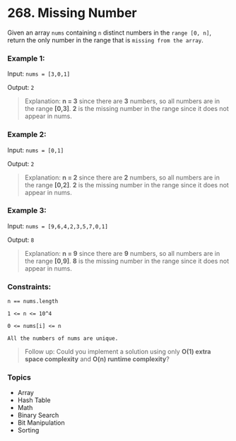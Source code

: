 # 268. Missing Number

Given an array `nums` containing `n` distinct numbers in the `range [0, n]`, return the only number in the range that is `missing from the array`.
 

### Example 1:

Input: `nums = [3,0,1]`

Output: `2`

> Explanation: **n = 3** since there are **3** numbers, so all numbers are in the range **[0,3]**. **2** is the missing number in the range since it does not appear in nums.


### Example 2:

Input: `nums = [0,1]`

Output: `2`

> Explanation: **n = 2** since there are **2** numbers, so all numbers are in the range **[0,2]**. **2** is the missing number in the range since it does not appear in nums.


### Example 3:

Input: `nums = [9,6,4,2,3,5,7,0,1]`

Output: `8`

> Explanation: **n = 9** since there are **9** numbers, so all numbers are in the range **[0,9]**. **8** is the missing number in the range since it does not appear in nums.

 
### Constraints:

`n == nums.length`

`1 <= n <= 10^4`

`0 <= nums[i] <= n`

`All the numbers of nums are unique.`
 
> Follow up: Could you implement a solution using only **O(1) extra space complexity** and **O(n) runtime complexity**?


### Topics
- Array
- Hash Table
- Math
- Binary Search
- Bit Manipulation
- Sorting